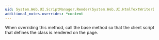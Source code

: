 ```yaml
---
uid: System.Web.UI.ScriptManager.Render(System.Web.UI.HtmlTextWriter)
additional_notes.overrides: *content
---
```


<p>When overriding this method, call the base <xref href="System.Web.UI.ScriptManager.Render(System.Web.UI.HtmlTextWriter)"></xref> method so that the client script that defines the  class is rendered on the page.</p>


